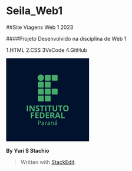 # Seila_Web1
##Site Viagens Web 1 2023

####Projeto Desenvolvido na disciplina de Web 1

1.HTML
2.CSS
3VsCode
4.GitHub

![Logo do IFPR](https://github.com/YStachio/Seila_Web1/blob/main/Imagem.png)

**By Yuri S Stachio**

> Written with [StackEdit](https://stackedit.io/).

